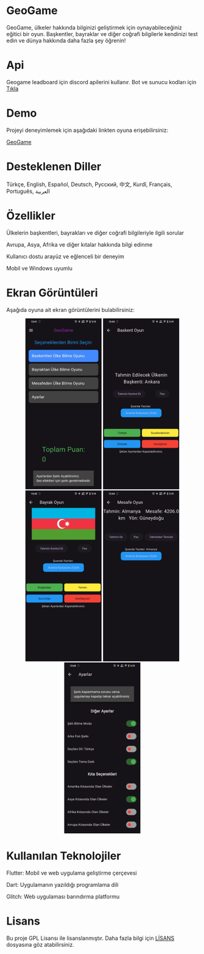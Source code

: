 # GeoGame

GeoGame, ülkeler hakkında bilginizi geliştirmek için oynayabileceğiniz eğitici bir oyun. Başkentler, bayraklar ve diğer coğrafi bilgilerle kendinizi test edin ve dünya hakkında daha fazla şey öğrenin!

# Api

Geogame leadboard için discord apilerini kullanır.
Bot ve sunucu kodları için [Tıkla](https://github.com/keremlolgg/geogame-api)

# Demo

Projeyi deneyimlemek için aşağıdaki linkten oyuna erişebilirsiniz:

[GeoGame](https://github.com/keremlolgg/GeoGame/releases/latest)

# Desteklenen Diller

Türkçe, English, Español, Deutsch, Русский, 中文, Kurdî, Français, Português, العربية

# Özellikler

Ülkelerin başkentleri, bayrakları ve diğer coğrafi bilgileriyle ilgili sorular

Avrupa, Asya, Afrika ve diğer kıtalar hakkında bilgi edinme

Kullanıcı dostu arayüz ve eğlenceli bir deneyim

Mobil ve Windows uyumlu


# Ekran Görüntüleri

Aşağıda oyuna ait ekran görüntülerini bulabilirsiniz:

<p align="center">
  <img src="Resimler/resim1.png" alt="Oyun Ekranı 1" width="200"/>
  <img src="Resimler/resim2.png" alt="Oyun Ekranı 2" width="200"/>
  <img src="Resimler/resim3.png" alt="Oyun Ekranı 3" width="200"/>
  <img src="Resimler/resim4.png" alt="Oyun Ekranı 4" width="200"/>
  <img src="Resimler/resim5.png" alt="Oyun Ekranı 5" width="200"/>


# Kullanılan Teknolojiler

Flutter: Mobil ve web uygulama geliştirme çerçevesi

Dart: Uygulamanın yazıldığı programlama dili

Glitch: Web uygulaması barındırma platformu


# Lisans

Bu proje GPL Lisansı ile lisanslanmıştır. Daha fazla bilgi için [LİSANS](LICENSE) dosyasına göz atabilirsiniz.

